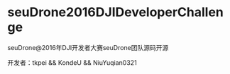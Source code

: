 # seuDrone2016DJIDeveloperChallenge

seuDrone@2016年DJI开发者大赛seuDrone团队源码开源

开发者：tkpei && KondeU && NiuYuqian0321
